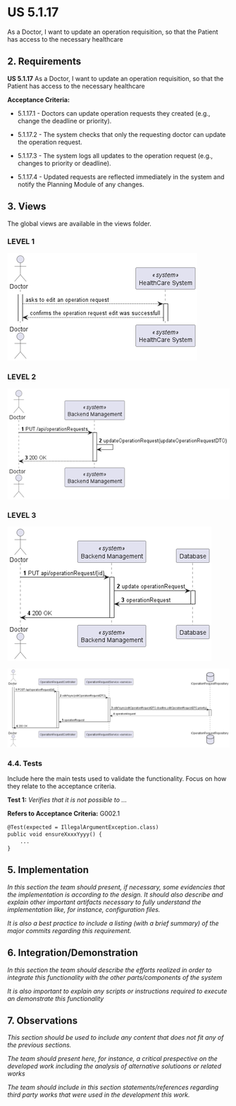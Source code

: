 # US 5.1.17

As a Doctor, I want to update an operation requisition, so that the Patient has access to the necessary healthcare

## 2. Requirements


**US 5.1.17** As a Doctor, I want to update an operation requisition, so that the Patient has access to the necessary healthcare


**Acceptance Criteria:**

- 5.1.17.1 - Doctors can update operation requests they created (e.g., change the deadline or priority). 

- 5.1.17.2 -  The system checks that only the requesting doctor can update the operation request.

- 5.1.17.3 - The system logs all updates to the operation request (e.g., changes to priority or deadline).

- 5.1.17.4 - Updated requests are reflected immediately in the system and notify the Planning Module of any changes. 

## 3. Views

The global views are available in the views folder. 

### LEVEL 1

![level1_view](views/level1/process-view.png)

### LEVEL 2

![level2_view](views/level2/process-view.png)

### LEVEL 3

 ![level3_view1](views/level3/process-view1.png)
 
 ![level3_view2](views/level3/process-view2.png)


### 4.4. Tests

Include here the main tests used to validate the functionality. Focus on how they relate to the acceptance criteria.

**Test 1:** *Verifies that it is not possible to ...*

**Refers to Acceptance Criteria:** G002.1


```
@Test(expected = IllegalArgumentException.class)
public void ensureXxxxYyyy() {
	...
}
````

## 5. Implementation

*In this section the team should present, if necessary, some evidencies that the implementation is according to the design. It should also describe and explain other important artifacts necessary to fully understand the implementation like, for instance, configuration files.*

*It is also a best practice to include a listing (with a brief summary) of the major commits regarding this requirement.*

## 6. Integration/Demonstration

*In this section the team should describe the efforts realized in order to integrate this functionality with the other parts/components of the system*

*It is also important to explain any scripts or instructions required to execute an demonstrate this functionality*

## 7. Observations

*This section should be used to include any content that does not fit any of the previous sections.*

*The team should present here, for instance, a critical prespective on the developed work including the analysis of alternative solutioons or related works*

*The team should include in this section statements/references regarding third party works that were used in the development this work.*